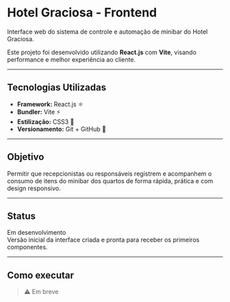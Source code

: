 # Hotel Graciosa - Frontend

Interface web do sistema de controle e automação de minibar do Hotel Graciosa.

Este projeto foi desenvolvido utilizando **React.js** com **Vite**, visando performance e melhor experiência ao cliente.

---

##  Tecnologias Utilizadas

- **Framework:** React.js ⚛️  
- **Bundler:** Vite ⚡  
- **Estilização:** CSS3 🎨  
- **Versionamento:** Git + GitHub 🧩

---

##  Objetivo

Permitir que recepcionistas ou responsáveis registrem e acompanhem o consumo de itens do minibar dos quartos de forma rápida, prática e com design responsivo.

---

##  Status

Em desenvolvimento  
Versão inicial da interface criada e pronta para receber os primeiros componentes.

---

##  Como executar

> ⚠️ Em breve
